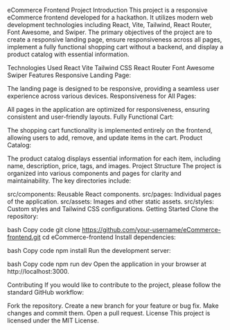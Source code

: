 eCommerce Frontend Project
Introduction
This project is a responsive eCommerce frontend developed for a hackathon. It utilizes modern web development technologies including React, Vite, Tailwind, React Router, Font Awesome, and Swiper. The primary objectives of the project are to create a responsive landing page, ensure responsiveness across all pages, implement a fully functional shopping cart without a backend, and display a product catalog with essential information.

Technologies Used
React
Vite
Tailwind CSS
React Router
Font Awesome
Swiper
Features
Responsive Landing Page:

The landing page is designed to be responsive, providing a seamless user experience across various devices.
Responsiveness for All Pages:

All pages in the application are optimized for responsiveness, ensuring consistent and user-friendly layouts.
Fully Functional Cart:

The shopping cart functionality is implemented entirely on the frontend, allowing users to add, remove, and update items in the cart.
Product Catalog:

The product catalog displays essential information for each item, including name, description, price, tags, and images.
Project Structure
The project is organized into various components and pages for clarity and maintainability. The key directories include:

src/components: Reusable React components.
src/pages: Individual pages of the application.
src/assets: Images and other static assets.
src/styles: Custom styles and Tailwind CSS configurations.
Getting Started
Clone the repository:

bash
Copy code
git clone https://github.com/your-username/eCommerce-frontend.git
cd eCommerce-frontend
Install dependencies:

bash
Copy code
npm install
Run the development server:

bash
Copy code
npm run dev
Open the application in your browser at http://localhost:3000.

Contributing
If you would like to contribute to the project, please follow the standard GitHub workflow:

Fork the repository.
Create a new branch for your feature or bug fix.
Make changes and commit them.
Open a pull request.
License
This project is licensed under the MIT License.